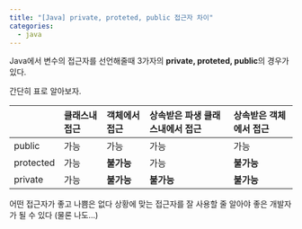 ```yaml
---
title: "[Java] private, proteted, public 접근자 차이"
categories: 
  - java
---
```


Java에서 변수의 접근자를 선언해줄때 3가자의 **private, proteted, public**의 경우가 있다. 

간단히 표로 알아보자.

|             | 클래스내 접근 | 객체에서 접근 | 상속받은 파생 클래스내에서 접근 | 상속받은 객체에서 접근 |
|:------------|:-------------|:-------------|:-----------------------------|:---------------------|
| public      | 가능          | 가능         | 가능                         | 가능                  |
| protected   | 가능          | **불가능**   | 가능                         | **불가능**            |
| private     | 가능          | **불가능**   | **불가능**                   | **불가능**            |
 
어떤 접근자가 좋고 나쁨은 없다 상황에 맞는 접근자를 잘 사용할 줄 알아야 좋은 개발자가 될 수 있다 (물론 나도...)